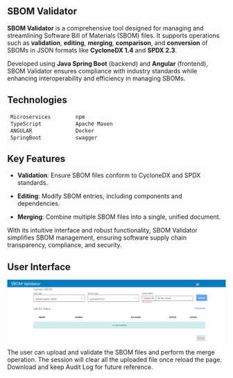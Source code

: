 ## **SBOM Validator**

**SBOM Validator** is a comprehensive tool designed for managing and
streamlining Software Bill of Materials (SBOM) files. It supports
operations such as **validation**, **editing**, **merging**,
**comparison**, and **conversion** of SBOMs in JSON formats like
**CycloneDX 1.4** and **SPDX 2.3**.

Developed using **Java Spring Boot** (backend) and **Angular**
(frontend), SBOM Validator ensures compliance with industry standards
while enhancing interoperability and efficiency in managing SBOMs.

## Technologies

     Microservices        npm
     TypeScript           Apache Maven  
     ANGULAR              Docker
     SpringBoot           swagger
                   
              

## Key Features

-   **Validation**: Ensure SBOM files conform to CycloneDX and SPDX
    standards.

-   **Editing**: Modify SBOM entries, including components and
    dependencies.

-   **Merging**: Combine multiple SBOM files into a single, unified
    document.



With its intuitive interface and robust functionality, SBOM Validator
simplifies SBOM management, ensuring software supply chain transparency,
compliance, and security.

## User Interface

![](./images/media/image2.png)
The user can upload and validate the SBOM files and perform the merge operation.
The session will clear all the uploaded file once reload the page.
Download and keep Audit Log for future reference.

